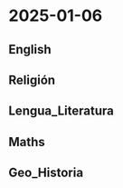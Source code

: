 # 2025-01-06 <!-- markmap: foldAll -->

## English

## Religión

## Lengua_Literatura

## Maths

## Geo_Historia


